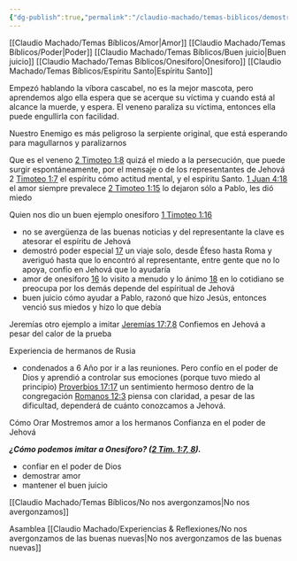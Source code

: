 ```yaml
---
{"dg-publish":true,"permalink":"/claudio-machado/temas-biblicos/demostremos-un-espiritu-de-amor-poder-y-buen-juicio/","tags":["amor"]}
---
```



[[Claudio Machado/Temas Bíblicos/Amor\|Amor]]
[[Claudio Machado/Temas Bíblicos/Poder\|Poder]]
[[Claudio Machado/Temas Bíblicos/Buen juicio\|Buen juicio]]
[[Claudio Machado/Temas Bíblicos/Onesiforo\|Onesiforo]]
[[Claudio Machado/Temas Bíblicos/Espíritu Santo\|Espíritu Santo]]

Empezó hablando la víbora cascabel, no es la mejor mascota, pero aprendemos algo ella espera que se acerque su víctima y cuando está al alcance la muerde, y espera. El veneno paraliza su víctima, entonces ella puede engullirla con facilidad.

Nuestro Enemigo es más peligroso la serpiente original, que está esperando para magullarnos y paralizarnos

Que es el veneno 
[2 Timoteo 1:8](https://wol.jw.org/es/wol/b/r4/lp-s/nwtsty/55/1#v=55:1:7-55:1:8)  quizá el miedo a la persecución, que puede surgir espontáneamente, por el mensaje o de los representantes de Jehová 2 [Timoteo 1:7](https://wol.jw.org/es/wol/b/r4/lp-s/nwtsty/55/1#v=55:1:7) el espíritu cómo actitud mental, y el espíritu Santo. [1 Juan 4:18](https://wol.jw.org/es/wol/b/r4/lp-s/nwtsty/62/4#v=62:4:18) el amor siempre prevalece  [2 Timoteo 1:15](https://wol.jw.org/es/wol/b/r4/lp-s/nwtsty/55/1#v=55:1:15) lo dejaron sólo a Pablo, les dió miedo 

Quien nos dio un buen ejemplo onesiforo [1 Timoteo 1:16](https://wol.jw.org/es/wol/b/r4/lp-s/nwtsty/55/1#v=55:1:16)
- no se avergüenza de las buenas noticias y del representante la clave es atesorar el espíritu de Jehová 
- demostró poder especial [17](https://wol.jw.org/es/wol/b/r4/lp-s/nwtsty/55/1#v=55:1:17) un viaje solo, desde Éfeso hasta Roma y averiguó hasta que lo encontró al representante, entre gente que no lo apoya, confío en Jehová que lo ayudaría 
- amor de onesiforo [16](https://wol.jw.org/es/wol/b/r4/lp-s/nwtsty/55/1#v=55:1:16) lo visito a menudo y lo ánimo [18](https://wol.jw.org/es/wol/b/r4/lp-s/nwtsty/55/1#v=55:1:18) en lo cotidiano se preocupa por los demás depende del espíritual de Jehová 
- buen juicio cómo ayudar a Pablo, razonó que hizo Jesús, entonces venció sus miedos y hizo lo que debía 

Jeremías otro ejemplo a imitar [Jeremías 17:7,8](https://wol.jw.org/es/wol/b/r4/lp-s/nwtsty/24/17#v=24:17:7-24:17:8) Confiemos en Jehová a pesar del calor de la prueba 

Experiencia de hermanos de Rusia 
- condenados a 6 Año por ir a las reuniones. Pero confío en el poder de Dios y aprendió a controlar sus emociones (porque tuvo miedo al principio)
[Proverbios 17:17](https://wol.jw.org/es/wol/b/r4/lp-s/nwtsty/20/17#v=20:17:17) un sentimiento hermoso dentro de la congregación 
[Romanos 12:3](https://wol.jw.org/es/wol/b/r4/lp-s/nwtsty/45/12#v=45:12:3) piensa con claridad, a pesar de las dificultad, dependerá de cuánto conozcamos a Jehová. 

Cómo 
Orar 
Mostremos amor a los hermanos 
Confianza en el poder de Jehová 


***¿Cómo podemos imitar a Onesíforo? ([2 Tim. 1:7, 8](https://wol.jw.org/es/wol/b/r4/lp-s/nwtsty/55/1#v=55:1:7-55:1:8)).***
- confiar en el poder de Dios 
- demostrar amor 
- mantener el buen juicio 


[[Claudio Machado/Temas Bíblicos/No nos avergonzamos\|No nos avergonzamos]]

Asamblea [[Claudio Machado/Experiencias & Reflexiones/No nos avergonzamos de las buenas nuevas\|No nos avergonzamos de las buenas nuevas]]